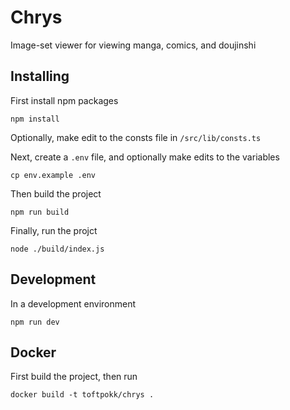 # Chrys

Image-set viewer for viewing manga, comics, and doujinshi

## Installing

First install npm packages

    npm install

Optionally, make edit to the consts file in `/src/lib/consts.ts`

Next, create a `.env` file, and optionally make edits to the variables

    cp env.example .env

Then build the project

    npm run build

Finally, run the projct

    node ./build/index.js

## Development

In a development environment

    npm run dev

## Docker

First build the project, then run

    docker build -t toftpokk/chrys .